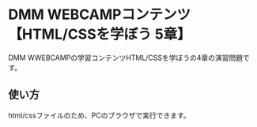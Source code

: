 # DMM WEBCAMPコンテンツ【HTML/CSSを学ぼう 5章】
DMM WWEBCAMPの学習コンテンツHTML/CSSを学ぼうの4章の演習問題です。
## 使い方
html/cssファイルのため、PCのブラウザで実行できます。